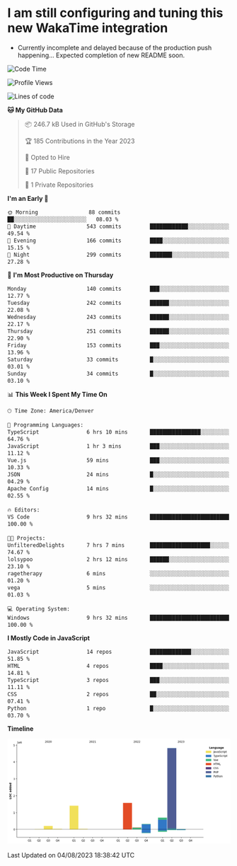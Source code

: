 # I am still configuring and tuning this new WakaTime integration
- Currently incomplete and delayed because of the production push happening... Expected completion of new README soon.
<!--START_SECTION:waka-->
![Code Time](http://img.shields.io/badge/Code%20Time-292%20hrs%2016%20mins-blue)

![Profile Views](http://img.shields.io/badge/Profile%20Views-0-blue)

![Lines of code](https://img.shields.io/badge/From%20Hello%20World%20I%27ve%20Written-9.2%20million%20lines%20of%20code-blue)

**🐱 My GitHub Data** 

> 📦 246.7 kB Used in GitHub's Storage 
 > 
> 🏆 185 Contributions in the Year 2023
 > 
> 💼 Opted to Hire
 > 
> 📜 17 Public Repositories 
 > 
> 🔑 1 Private Repositories 
 > 
**I'm an Early 🐤** 

```text
🌞 Morning                88 commits          ██░░░░░░░░░░░░░░░░░░░░░░░   08.03 % 
🌆 Daytime                543 commits         ████████████░░░░░░░░░░░░░   49.54 % 
🌃 Evening                166 commits         ████░░░░░░░░░░░░░░░░░░░░░   15.15 % 
🌙 Night                  299 commits         ███████░░░░░░░░░░░░░░░░░░   27.28 % 
```
📅 **I'm Most Productive on Thursday** 

```text
Monday                   140 commits         ███░░░░░░░░░░░░░░░░░░░░░░   12.77 % 
Tuesday                  242 commits         ██████░░░░░░░░░░░░░░░░░░░   22.08 % 
Wednesday                243 commits         ██████░░░░░░░░░░░░░░░░░░░   22.17 % 
Thursday                 251 commits         ██████░░░░░░░░░░░░░░░░░░░   22.90 % 
Friday                   153 commits         ███░░░░░░░░░░░░░░░░░░░░░░   13.96 % 
Saturday                 33 commits          █░░░░░░░░░░░░░░░░░░░░░░░░   03.01 % 
Sunday                   34 commits          █░░░░░░░░░░░░░░░░░░░░░░░░   03.10 % 
```


📊 **This Week I Spent My Time On** 

```text
🕑︎ Time Zone: America/Denver

💬 Programming Languages: 
TypeScript               6 hrs 10 mins       ████████████████░░░░░░░░░   64.76 % 
JavaScript               1 hr 3 mins         ███░░░░░░░░░░░░░░░░░░░░░░   11.12 % 
Vue.js                   59 mins             ███░░░░░░░░░░░░░░░░░░░░░░   10.33 % 
JSON                     24 mins             █░░░░░░░░░░░░░░░░░░░░░░░░   04.29 % 
Apache Config            14 mins             █░░░░░░░░░░░░░░░░░░░░░░░░   02.55 % 

🔥 Editors: 
VS Code                  9 hrs 32 mins       █████████████████████████   100.00 % 

🐱‍💻 Projects: 
UnfilteredDelights       7 hrs 7 mins        ███████████████████░░░░░░   74.67 % 
lolsypoo                 2 hrs 12 mins       ██████░░░░░░░░░░░░░░░░░░░   23.10 % 
ragetherapy              6 mins              ░░░░░░░░░░░░░░░░░░░░░░░░░   01.20 % 
vega                     5 mins              ░░░░░░░░░░░░░░░░░░░░░░░░░   01.03 % 

💻 Operating System: 
Windows                  9 hrs 32 mins       █████████████████████████   100.00 % 
```

**I Mostly Code in JavaScript** 

```text
JavaScript               14 repos            █████████████░░░░░░░░░░░░   51.85 % 
HTML                     4 repos             ████░░░░░░░░░░░░░░░░░░░░░   14.81 % 
TypeScript               3 repos             ███░░░░░░░░░░░░░░░░░░░░░░   11.11 % 
CSS                      2 repos             ██░░░░░░░░░░░░░░░░░░░░░░░   07.41 % 
Python                   1 repo              █░░░░░░░░░░░░░░░░░░░░░░░░   03.70 % 
```



**Timeline**

![Lines of Code chart](https://raw.githubusercontent.com/certifiedbice/certifiedbice/main/assets/bar_graph.png)


 Last Updated on 04/08/2023 18:38:42 UTC
<!--END_SECTION:waka-->
